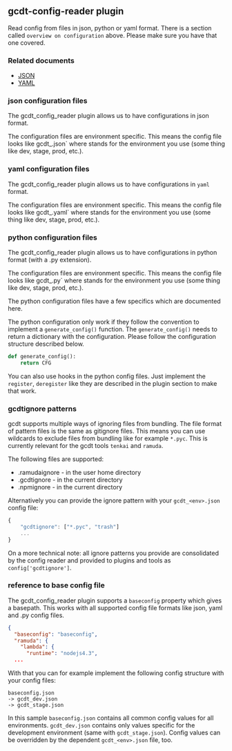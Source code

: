 ## gcdt-config-reader plugin 

Read config from files in json, python or yaml format.
There is a section called `overview on configuration` above. Please make sure you have that one covered.


### Related documents

* [JSON](https://en.wikipedia.org/wiki/JSON)
* [YAML](https://en.wikipedia.org/wiki/YAML)


### json configuration files

The gcdt_config_reader plugin allows us to have configurations in json format.

The configuration files are environment specific. This means the config file looks like gcdt_<env>.json` where <env> stands for the environment you use (some thing like dev, stage, prod, etc.).


### yaml configuration files

The gcdt_config_reader plugin allows us to have configurations in `yaml` format.

The configuration files are environment specific. This means the config file looks like gcdt_<env>.yaml` where <env> stands for the environment you use (some thing like dev, stage, prod, etc.).


### python configuration files

The gcdt_config_reader plugin allows us to have configurations in python format (with a .py extension).

The configuration files are environment specific. This means the config file looks like gcdt_<env>.py` where <env> stands for the environment you use (some thing like dev, stage, prod, etc.).

The python configuration files have a few specifics which are documented here.

The python configuration only work if they follow the convention to implement a `generate_config()` function. The `generate_config()` needs to return a dictionary with the configuration. Please follow the configuration structure described below.
  
``` python
def generate_config():
    return CFG
```

You can also use hooks in the python config files. Just implement the `register`, `deregister` like they are described in the plugin section to make that work.


### gcdtignore patterns

gcdt supports multiple ways of ignoring files from bundling. The file format of pattern files is the same as gitignore files. This means you can use wildcards to exclude files from bundling like for example `*.pyc`. This is currently relevant for the gcdt tools `tenkai` and `ramuda`.

The following files are supported:

* .ramudaignore - in the user home directory
* .gcdtignore - in the current directory
* .npmignore - in the current directory

Alternatively you can provide the ignore pattern with your `gcdt_<env>.json` config file:

``` js
{
    "gcdtignore": ["*.pyc", "trash"]
    ...
}
```

On a more technical note: all ignore patterns you provide are consolidated by the config reader and provided to plugins and tools as `config['gcdtignore']`.


### reference to base config file

The gcdt_config_reader plugin supports a `baseconfig` property which gives a basepath. This works with all supported config file formats like json, yaml and .py config files.

``` json
{
  "baseconfig": "baseconfig",
  "ramuda": {
    "lambda": {
      "runtime": "nodejs4.3",
  ...
```

With that you can for example implement the following config structure with your config files:
 
``` text
baseconfig.json
-> gcdt_dev.json
-> gcdt_stage.json
```

In this sample `baseconfig.json` contains all common config values for all environments. `gcdt_dev.json` contains only values specific for the development environment (same with `gcdt_stage.json`). Config values can be overridden by the dependent `gcdt_<env>.json` file, too.

